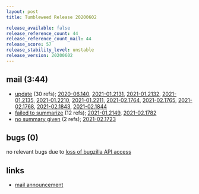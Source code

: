 ```yaml
---
layout: post
title: Tumbleweed Release 20200602

release_available: false
release_reference_count: 44
release_reference_count_mail: 44
release_score: 57
release_stability_level: unstable
release_version: 20200602
---
```


## mail (3:44)

- [update](https://lists.opensuse.org/opensuse-factory/2020-06/msg00061.html) (30 refs); [2020-06.140](https://lists.opensuse.org/opensuse-factory/2020-06/msg00140.html), [2021-01.2131](https://github.com/boombatower/tumbleweed-review/issues/10), [2021-01.2132](https://github.com/boombatower/tumbleweed-review/issues/10), [2021-01.2135](https://github.com/boombatower/tumbleweed-review/issues/10), [2021-01.2210](https://github.com/boombatower/tumbleweed-review/issues/10), [2021-01.2211](https://github.com/boombatower/tumbleweed-review/issues/10), [2021-02.1764](https://github.com/boombatower/tumbleweed-review/issues/10), [2021-02.1765](https://github.com/boombatower/tumbleweed-review/issues/10), [2021-02.1768](https://github.com/boombatower/tumbleweed-review/issues/10), [2021-02.1843](https://github.com/boombatower/tumbleweed-review/issues/10), [2021-02.1844](https://github.com/boombatower/tumbleweed-review/issues/10)
- [failed to summarize](https://lists.opensuse.org/opensuse-factory/2020-06/msg00079.html) (12 refs); [2021-01.2149](https://github.com/boombatower/tumbleweed-review/issues/10), [2021-02.1782](https://github.com/boombatower/tumbleweed-review/issues/10)
- [no summary given](https://github.com/boombatower/tumbleweed-review/issues/10) (2 refs); [2021-02.1723](https://github.com/boombatower/tumbleweed-review/issues/10)

## bugs (0)

<!--more-->

no relevant bugs due to [loss of bugzilla API access](https://bugzilla.opensuse.org/show_bug.cgi?id=1157722)



## links

- [mail announcement](https://github.com/boombatower/tumbleweed-review/issues/10)
